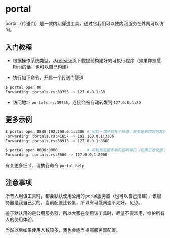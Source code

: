 # portal
portal（传送门）是一款内网穿透工具，通过它我们可以使内网服务在外网可以访问。

## 入门教程

* 根据操作系统类型，从[release][1]页下载提前构建好的可执行程序（如果你熟悉Rust的话，也可以自己构建）

* 执行如下命令，开启一个传送门隧道

```sh
$ portal open 80
Forwarding: portals.rs:39755 -> 127.0.0.1:80
```

* 访问地址 `portals.rs:39755`，连接会被自动转发到 `127.0.0.1:80`

## 更多示例

```sh
$ portal open 8888 192.168.0.1:3306 # 可以一次开启多个隧道，甚至是到内网的其他机器
Forwarding: portals.rs:41657 -> 192.168.0.1:3306
Forwarding: portals.rs:38913 -> 127.0.0.1:8888

$ portal open 8000:8000             # 可以指定服务端的监听端口（如果它被使用了，该操作可能会失败）
Forwarding: portals.rs:8000 -> 127.0.0.1:8000

```

有关更多细节，请执行命令 `portal help`

## 注意事项

所有人用该工具时，都会默认使用公用的portal服务器（也可以自己搭建），该服务器是我自己买的，当前配置比较低，所以有可能网速不太好，见谅。

鉴于默认用的是公用服务器，所以大家在使用该工具时，尽量不要滥用，维护所有人的使用体验。

当然以后如果使用人数较多，我也会适当提高服务器配置。

[1]: https://github.com/wangyuntao/portal/releases
